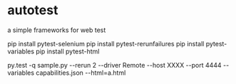 # autotest
a simple frameworks for web test

pip install pytest-selenium
pip install pytest-rerunfailures
pip install pytest-variables
pip install pytest-html

py.test -q sample.py --rerun 2 --driver Remote --host XXXX --port 4444 --variables capabilities.json --html=a.html

